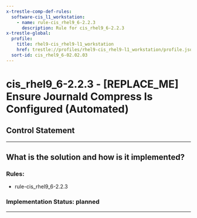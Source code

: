 ```yaml
---
x-trestle-comp-def-rules:
  software-cis_l1_workstation:
    - name: rule-cis_rhel9_6-2.2.3
      description: Rule for cis_rhel9_6-2.2.3
x-trestle-global:
  profile:
    title: rhel9-cis_rhel9-l1_workstation
    href: trestle://profiles/rhel9-cis_rhel9-l1_workstation/profile.json
  sort-id: cis_rhel9_6-02.02.03
---
```


# cis_rhel9_6-2.2.3 - \[REPLACE_ME\] Ensure Journald Compress Is Configured (Automated)

## Control Statement

______________________________________________________________________

## What is the solution and how is it implemented?

<!-- For implementation status enter one of: implemented, partial, planned, alternative, not-applicable -->

<!-- Note that the list of rules under ### Rules: is read-only and changes will not be captured after assembly to JSON -->

<!-- Add control implementation description here for control: cis_rhel9_6-2.2.3 -->

### Rules:

  - rule-cis_rhel9_6-2.2.3

### Implementation Status: planned

______________________________________________________________________
